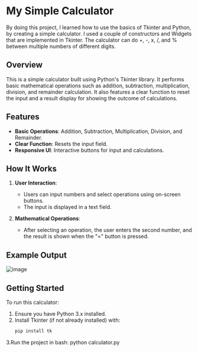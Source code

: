 # My Simple Calculator

By doing this project, I learned how to use the basics of Tkinter and Python, by creating a simple calculator. I used a couple of constructors and Widgets that are implemented in Tkinter. The calculator can do +, -, x, /, and % between multiple numbers of different digits.

## Overview

This is a simple calculator built using Python's Tkinter library. It performs basic mathematical operations such as addition, subtraction, multiplication, division, and remainder calculation. It also features a clear function to reset the input and a result display for showing the outcome of calculations.

## Features

- **Basic Operations**: Addition, Subtraction, Multiplication, Division, and Remainder.
- **Clear Function**: Resets the input field.
- **Responsive UI**: Interactive buttons for input and calculations.

## How It Works

1. **User Interaction**: 
   - Users can input numbers and select operations using on-screen buttons.
   - The input is displayed in a text field.
   
2. **Mathematical Operations**:
   - After selecting an operation, the user enters the second number, and the result is shown when the "=" button is pressed.

## Example Output
![image](https://github.com/user-attachments/assets/7dba5386-9642-4a76-b04b-fe2e79e0cdd2)


## Getting Started

To run this calculator:

1. Ensure you have Python 3.x installed.
2. Install Tkinter (if not already installed) with:
   ```bash
   pip install tk

3.Run the project in bash: python calculator.py
